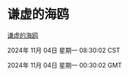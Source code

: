 # 谦虚的海鸥
[谦虚的海鸥](http://219.139.197.74:56308/qxdho/course/base/hotlink/index.php)

2024年 11月 04日 星期一 08:30:02 CST

2024年 11月 04日 星期一 00:30:02 GMT
